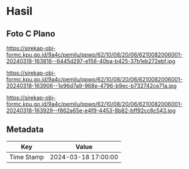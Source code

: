 # Hasil

## Foto C Plano

https://sirekap-obj-formc.kpu.go.id/9a4c/pemilu/ppwp/62/10/08/20/06/6210082006001-20240318-163816--6445d297-e158-40ba-b425-37b1eb272ebf.jpg

https://sirekap-obj-formc.kpu.go.id/9a4c/pemilu/ppwp/62/10/08/20/06/6210082006001-20240318-163906--1e96d7a9-968e-4796-b9ec-b732742ce71a.jpg

https://sirekap-obj-formc.kpu.go.id/9a4c/pemilu/ppwp/62/10/08/20/06/6210082006001-20240318-163929--f862a65e-e4f9-4453-8b82-bff92cc8c543.jpg


## Metadata

| Key        | Value               |
| ---------- | ------------------- |
| Time Stamp | 2024-03-18 17:00:00 |



